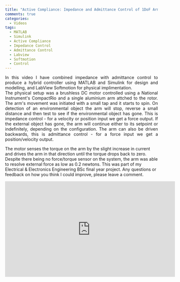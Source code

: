 ```yaml
---
title: "Active Compliance: Impedance and Admittance Control of 1DoF Arm Without F/T Sensor"
comments: true
categories:
  - Videos
tags:
  - MATLAB
  - Simulink
  - Active Compliance
  - Impedance Control
  - Admittance Control
  - Labview
  - Softmotion
  - Control
---
```


<p style='text-align: justify;'>
In this video I have combined impedance with admittance control to produce a hybrid controller using MATLAB and Simulink for design and modelling, and LabView Softmotion for physical implimentation. <br>
The physical setup was a brushless DC motor controlled using a National Instrument's CompactRio and a single aluminium arm attched to the rotor. 
The arm's movement was initiated with a small tap and it starts to spin. On detection of an environmental object the arm will stop, 
reverse a small distance and then test to see if the environmental object has gone. This is impedance control -
for a velocity or position input we get a force output. If the external object has gone, the arm will continue either to its setpoint or indefinitely, 
depending on the configuration. The arm can also be driven backwards, this is admittance control - for a force input we get a position/velocity output. <br>

The motor senses the torque on the arm by the slight increase in current and drives the arm in that direction until the torque drops back to zero.
Despite there being no force/torque sensor on the system, the arm was able to resolve external force as low as 0.2 newtons.
This was part of my Electrical & Electronics Engineering BSc final year project. 
Any questions or feedback on how you think I could improve, please leave a comment. 
</p>



<iframe width="560" height="315" src="https://www.youtube.com/embed/4LNv0Oby1rw" frameborder="0" allow="accelerometer; autoplay; clipboard-write; encrypted-media; gyroscope; picture-in-picture" allowfullscreen></iframe>
